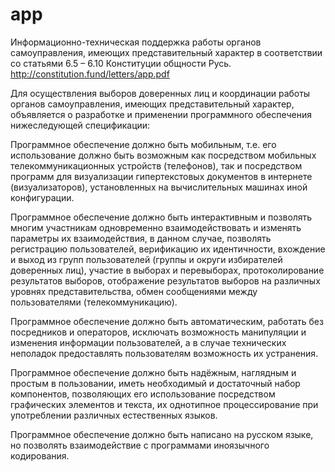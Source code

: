 # app
Информационно-техническая поддержка работы органов самоуправления, имеющих представительный характер в соответствии со статьями 6.5 – 6.10 Конституции общности Русь. http://constitution.fund/letters/app.pdf

Для осуществления выборов доверенных лиц и координации работы органов самоуправления, имеющих представительный характер, объявляется о разработке и применении программного обеспечения нижеследующей спецификации:

Программное обеспечение должно быть мобильным, т.е. его использование должно быть возможным как посредством мобильных телекоммуникационных устройств (телефонов), так и посредством программ для визуализации гипертекстовых документов в интернете (визуализаторов), установленных на вычислительных машинах иной конфигурации. 

Программное обеспечение должно быть интерактивным и позволять многим участникам одновременно взаимодействовать и изменять параметры их взаимодействия, в данном случае, позволять регистрацию пользователей, верификацию их идентичности, вхождение и выход из групп пользователей (группы и округи избирателей доверенных лиц), участие в выборах и перевыборах, протоколирование результатов выборов, отображение результатов выборов на различных уровнях представительства, обмен сообщениями между пользователями (телекоммуникацию). 

Программное обеспечение должно быть автоматическим, работать без посредников и операторов, исключать возможность манипуляции и изменения информации пользователей, а в случае технических неполадок предоставлять пользователям возможность их устранения.  

Программное обеспечение должно быть надёжным, наглядным и простым в пользовании, иметь необходимый и достаточный набор компонентов, позволяющих его использование посредством графических элементов и текста, их однотипное процессирование при употреблении различных естественных языков. 

Программное обеспечение должно быть написано на русском языке, но позволять взаимодействие с программами иноязычного кодирования.  
